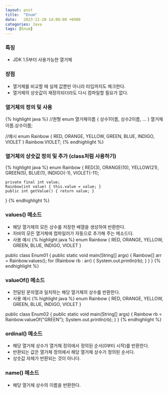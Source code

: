 ```yaml
---
layout: post
title:  "Enum"
date:   2023-12-20 14:00:00 +0900
categories: Java
tags: [Enum]
---
```


### 특징

- JDK 1.5부터 사용가능한 열거체

### 장점

- 열거체를 비교할 때 실제 값뿐만 아니라 타입까지도 체크한다.
- 열거체의 상숫값이 재정의되더라도 다시 컴파일할 필요가 없다.

### 열거체의 정의 및 사용

{% highlight java %}
//원형
enum 열거체이름 { 상수1이름, 상수2이름, ... }
열거체이름.상수이름;

//예시
enum Rainbow { RED, ORANGE, YELLOW, GREEN, BLUE, INDIGO, VIOLET }
Rainbow.VIOLET;
{% endhighlight %}

### 열거체의 상숫값 정의 및 추가 (class처럼 사용하기)

{% highlight java %}
enum Rainbow {
    RED(3), ORANGE(10), YELLOW(21), GREEN(5), BLUE(1), INDIGO(-1), VIOLET(-11);

    private final int value;
    Rainbow(int value) { this.value = value; }
    public int getValue() { return value; }
}
{% endhighlight %}

### values() 메소드

- 해당 열거체의 모든 상수를 저장한 배열을 생성하여 반환한다.
- 자바의 모든 열거체에 컴파일러가 자동으로 추가해 주는 메소드다.
- 사용 예시
{% highlight java %}
enum Rainbow { RED, ORANGE, YELLOW, GREEN, BLUE, INDIGO, VIOLET }

public class Enum01 {
    public static void main(String[] args) {
        Rainbow[] arr = Rainbow.values();
        for (Rainbow rb : arr) {
            System.out.println(rb);
        }
    }
}
{% endhighlight %}

### valueOf() 메소드

- 전달된 문자열과 일치하는 해당 열거체의 상수를 반환한다.
- 사용 예시
{% highlight java %}
enum Rainbow { RED, ORANGE, YELLOW, GREEN, BLUE, INDIGO, VIOLET }

public class Enum02 {
    public static void main(String[] args) {
        Rainbow rb = Rainbow.valueOf("GREEN");
        System.out.println(rb);
    }
}
{% endhighlight %}

### ordinal() 메소드

- 해당 열거체 상수가 열거체 정의에서 정의된 순서(0부터 시작)를 반환한다.
- 반환되는 값은 열거체 정의에서 해당 열거체 상수가 정의된 순서다.
- 상숫값 자체가 반환되는 것이 아니다.

### name() 메소드

- 해당 열거체 상수의 이름을 반환한다.